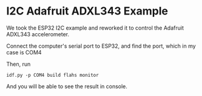 # I2C Adafruit ADXL343 Example

We took the ESP32 I2C example and reworked it to control the Adafruit ADXL343 accelerometer.

Connect the computer's serial port to ESP32, and find the port, which in my case is COM4

Then, run

`idf.py -p COM4 build flahs monitor`

And you will be able to see the result in console.
